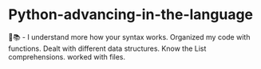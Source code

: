 # Python-advancing-in-the-language
🌱📚 - I understand more how your syntax works. Organized my code with functions. Dealt with different data structures. Know the List comprehensions. worked with files.
